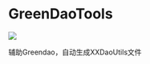 # GreenDaoTools

[![](https://jitpack.io/v/Faaat/GreenDaoTools.svg)](https://jitpack.io/#Faaat/GreenDaoTools)

辅助Greendao，自动生成XXDaoUtils文件
